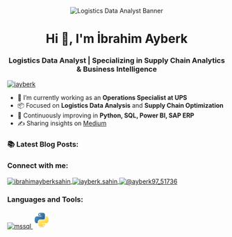 <p align="center">
  <img src="https://media1.giphy.com/media/v1.Y2lkPTc5MGI3NjExdDRmbWM3YzJ6ZXJ4dWNqcjdvaW03cWpyYmU2dnRka2hoMW1lZm42eCZlcD12MV9pbnRlcm5hbF9naWZfYnlfaWQmY3Q9Zw/6jnuP7BZPv3uAAtAFs/giphy.gif" alt="Logistics Data Analyst Banner" />
</p>

<h1 align="center">Hi 👋, I'm İbrahim Ayberk</h1>
<h3 align="center">Logistics Data Analyst | Specializing in Supply Chain Analytics & Business Intelligence</h3>

<p align="left"> 
  <a href="https://github.com/ryo-ma/github-profile-trophy">
    <img src="https://github-profile-trophy.vercel.app/?username=iayberk" alt="iayberk" />
  </a> 
</p>

- 💼 I’m currently working as an **Operations Specialist at UPS**  
- 📦 Focused on **Logistics Data Analysis** and **Supply Chain Optimization**  
- 🧠 Continuously improving in **Python, SQL, Power BI, SAP ERP**  
- ✍️ Sharing insights on [Medium](https://medium.com/@ayberk97_51736)

### 📚 Latest Blog Posts:
<!-- BLOG-POST-LIST:START -->
<!-- BLOG-POST-LIST:END -->

<h3 align="left">Connect with me:</h3>
<p align="left">
  <a href="https://linkedin.com/in/ibrahimayberksahin" target="blank">
    <img align="center" src="https://raw.githubusercontent.com/rahuldkjain/github-profile-readme-generator/master/src/images/icons/Social/linked-in-alt.svg" alt="ibrahimayberksahin" height="30" width="40" />
  </a>
  <a href="https://instagram.com/iayberk.sahin" target="blank">
    <img align="center" src="https://raw.githubusercontent.com/rahuldkjain/github-profile-readme-generator/master/src/images/icons/Social/instagram.svg" alt="iayberk.sahin" height="30" width="40" />
  </a>
  <a href="https://medium.com/@ayberk97_51736" target="blank">
    <img align="center" src="https://raw.githubusercontent.com/rahuldkjain/github-profile-readme-generator/master/src/images/icons/Social/medium.svg" alt="@ayberk97_51736" height="30" width="40" />
  </a>
</p>

<h3 align="left">Languages and Tools:</h3>
<p align="left">
  <a href="https://www.microsoft.com/en-us/sql-server" target="_blank" rel="noreferrer">
    <img src="https://www.svgrepo.com/show/303229/microsoft-sql-server-logo.svg" alt="mssql" width="40" height="40"/> 
  </a> 
  <a href="https://www.python.org" target="_blank" rel="noreferrer"> 
    <img src="https://raw.githubusercontent.com/devicons/devicon/master/icons/python/python-original.svg" alt="python" width="40" height="40"/> 
  </a> 
</p>
